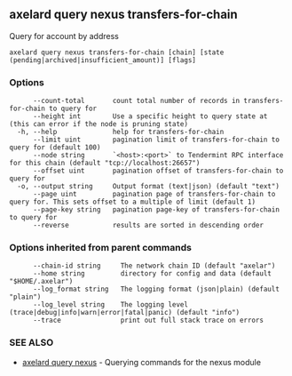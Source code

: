 ## axelard query nexus transfers-for-chain

Query for account by address

```
axelard query nexus transfers-for-chain [chain] [state (pending|archived|insufficient_amount)] [flags]
```

### Options

```
      --count-total       count total number of records in transfers-for-chain to query for
      --height int        Use a specific height to query state at (this can error if the node is pruning state)
  -h, --help              help for transfers-for-chain
      --limit uint        pagination limit of transfers-for-chain to query for (default 100)
      --node string       `<host>:<port>` to Tendermint RPC interface for this chain (default "tcp://localhost:26657")
      --offset uint       pagination offset of transfers-for-chain to query for
  -o, --output string     Output format (text|json) (default "text")
      --page uint         pagination page of transfers-for-chain to query for. This sets offset to a multiple of limit (default 1)
      --page-key string   pagination page-key of transfers-for-chain to query for
      --reverse           results are sorted in descending order
```

### Options inherited from parent commands

```
      --chain-id string     The network chain ID (default "axelar")
      --home string         directory for config and data (default "$HOME/.axelar")
      --log_format string   The logging format (json|plain) (default "plain")
      --log_level string    The logging level (trace|debug|info|warn|error|fatal|panic) (default "info")
      --trace               print out full stack trace on errors
```

### SEE ALSO

- [axelard query nexus](/cli-docs/v0_32_0/axelard_query_nexus) - Querying commands for the nexus module
